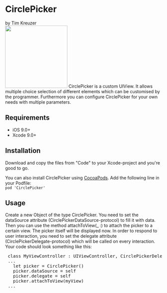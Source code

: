 <h1>CirclePicker</h1>
by Tim Kreuzer
<br><img src="Videos/CirclePickerDemo.gif" width="200px">
CirclePicker is a custom UIView. It allows multiple choice selection of different elements  which can be customised by the programmer. Furthermore you can configure CirclePicker for your own needs with multiple parameters.

<h2>Requirements</h2>
<ul>
  <li>iOS 9.0+</li>
  <li>Xcode 9.0+</li>
</ul>
<h2>Installation</h2>
<p>
Download and copy the files from "Code" to your Xcode-project and you're good to go.
</p>
<p>
You can also install CirclePicker using <a href="https://cocoapods.org/">CocoaPods</a>.
Add the following line in your Podfile:<br>
<code>pod 'CirclePicker'</code>
</p>
<h2>Usage</h2>
<p>
Create a new Object of the type CirclePicker. You need to set the dataSource attribute (CirclePickerDataSource-protocol) to fill it with data. Then you can use the method attachToView(_ :) to attach the picker to a certain view. The picker itself will be displayed now. In order to respond to user interaction, you need to set the delegate attribute (CirclePickerDelegate-protocol) which will be called on every interaction.<br>
Your code should look something like this:<br>
 <pre>
 class MyViewController : UIViewController, CirclePickerDelegate, CirclePickerDataSource {
 ...
   let picker = CirclePicker()
   picker.dataSource = self
   picker.delegate = self
   picker.attachToView(myView)
 ...
  </pre>
</p>
